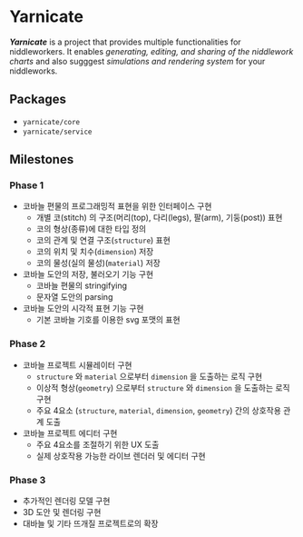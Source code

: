 # Yarnicate

**_Yarnicate_** is a project that provides multiple functionalities for niddleworkers. It enables _generating, editing, and sharing of the niddlework charts_ and also sugggest _simulations and rendering system_ for your niddleworks.

## Packages

- `yarnicate/core`
- `yarnicate/service`

## Milestones

### Phase 1

- 코바늘 편물의 프로그래밍적 표현을 위한 인터페이스 구현
  - 개별 코(stitch) 의 구조(머리(top), 다리(legs), 팔(arm), 기둥(post)) 표현
  - 코의 형상(종류)에 대한 타입 정의
  - 코의 관계 및 연결 구조(`structure`) 표현
  - 코의 위치 및 치수(`dimension`) 저장
  - 코의 물성(실의 물성)(`material`) 저장
- 코바늘 도안의 저장, 불러오기 기능 구현
  - 코바늘 편물의 stringifying
  - 문자열 도안의 parsing
- 코바늘 도안의 시각적 표현 기능 구현
  - 기본 코바늘 기호를 이용한 svg 포맷의 표현

### Phase 2

- 코바늘 프로젝트 시뮬레이터 구현
  - `structure` 와 `material` 으로부터 `dimension` 을 도출하는 로직 구현
  - 이상적 형상(`geometry`) 으로부터 `structure` 와 `dimension` 을 도출하는 로직 구현
  - 주요 4요소 (`structure`, `material`, `dimension`, `geometry`) 간의 상호작용 관계 도출
- 코바늘 프로젝트 에디터 구현
  - 주요 4요소를 조절하기 위한 UX 도출
  - 실제 상호작용 가능한 라이브 렌더러 및 에디터 구현

### Phase 3

- 추가적인 렌더링 모델 구현
- 3D 도안 및 렌더링 구현
- 대바늘 및 기타 뜨개질 프로젝트로의 확장
